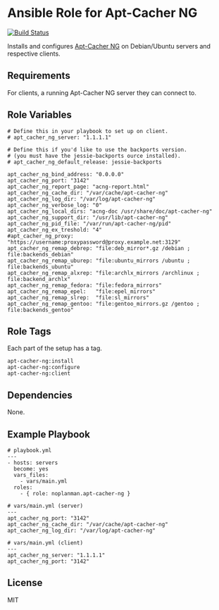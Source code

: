 # Ansible Role for Apt-Cacher NG

[![Build Status][1]][2]

Installs and configures [Apt-Cacher NG][3] on Debian/Ubuntu servers and respective clients.

## Requirements

For clients, a running Apt-Cacher NG server they can connect to.

## Role Variables

```
# Define this in your playbook to set up on client.
# apt_cacher_ng_server: "1.1.1.1"

# Define this if you'd like to use the backports version.
# (you must have the jessie-backports ource installed).
# apt_cacher_ng_default_release: jessie-backports

apt_cacher_ng_bind_address: "0.0.0.0"
apt_cacher_ng_port: "3142"
apt_cacher_ng_report_page: "acng-report.html"
apt_cacher_ng_cache_dir: "/var/cache/apt-cacher-ng"
apt_cacher_ng_log_dir: "/var/log/apt-cacher-ng"
apt_cacher_ng_verbose_log: "0"
apt_cacher_ng_local_dirs: "acng-doc /usr/share/doc/apt-cacher-ng"
apt_cacher_ng_support_dir: "/usr/lib/apt-cacher-ng"
apt_cacher_ng_pid_file: "/var/run/apt-cacher-ng/pid"
apt_cacher_ng_ex_treshold: "4"
#apt_cacher_ng_proxy: "https://username:proxypassword@proxy.example.net:3129"
apt_cacher_ng_remap_debrep: "file:deb_mirror*.gz /debian ; file:backends_debian"
apt_cacher_ng_remap_uburep: "file:ubuntu_mirrors /ubuntu ; file:backends_ubuntu"
apt_cacher_ng_remap_alxrep: "file:archlx_mirrors /archlinux ; file:backend_archlx"
apt_cacher_ng_remap_fedora: "file:fedora_mirrors"
apt_cacher_ng_remap_epel:   "file:epel_mirrors"
apt_cacher_ng_remap_slrep:  "file:sl_mirrors"
apt_cacher_ng_remap_gentoo: "file:gentoo_mirrors.gz /gentoo ; file:backends_gentoo"
```

## Role Tags

Each part of the setup has a tag.

```
apt-cacher-ng:install
apt-cacher-ng:configure
apt-cacher-ng:client
```

## Dependencies

None.

## Example Playbook

```
# playbook.yml
---
- hosts: servers
  become: yes
  vars_files:
    - vars/main.yml
  roles:
    - { role: noplanman.apt-cacher-ng }
```
```
# vars/main.yml (server)
---
apt_cacher_ng_port: "3142"
apt_cacher_ng_cache_dir: "/var/cache/apt-cacher-ng"
apt_cacher_ng_log_dir: "/var/log/apt-cacher-ng"
```
```
# vars/main.yml (client)
---
apt_cacher_ng_server: "1.1.1.1"
apt_cacher_ng_port: "3142"
```

## License

MIT

[1]: https://travis-ci.org/noplanman/ansible-apt-cacher-ng.svg?branch=master "Travis-CI Build Status"
[2]: https://travis-ci.org/noplanman/ansible-apt-cacher-ng "Travis-CI Tests"
[3]: https://www.unix-ag.uni-kl.de/~bloch/acng/ "Apt-Cacher NG"
